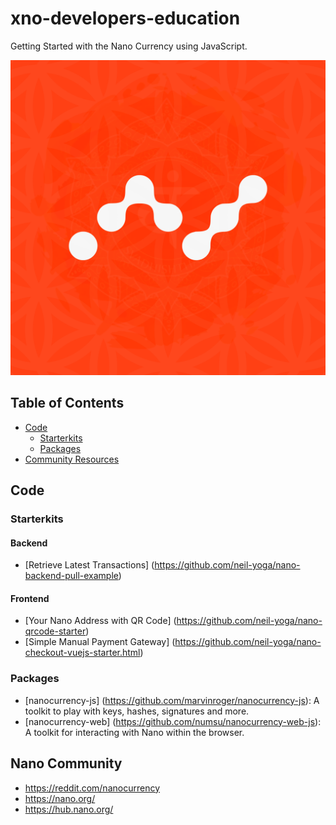 # xno-developers-education

Getting Started with the Nano Currency using JavaScript.

![alt text](readme.png)

## Table of Contents
 - [Code](#code)
   - [Starterkits](#starterkits)
   - [Packages](#packages)
 - [Community Resources](#community-resources)


## Code
### Starterkits
#### Backend
- [Retrieve Latest Transactions] (https://github.com/neil-yoga/nano-backend-pull-example)

#### Frontend
- [Your Nano Address with QR Code] (https://github.com/neil-yoga/nano-qrcode-starter)
- [Simple Manual Payment Gateway] (https://github.com/neil-yoga/nano-checkout-vuejs-starter.html) 

### Packages
- [nanocurrency-js] (https://github.com/marvinroger/nanocurrency-js): A toolkit to play with keys, hashes, signatures and more.
- [nanocurrency-web] (https://github.com/numsu/nanocurrency-web-js): A toolkit for interacting with Nano within the browser.

## Nano Community
- https://reddit.com/nanocurrency
- https://nano.org/
- https://hub.nano.org/
